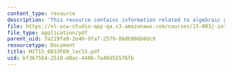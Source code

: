 ```yaml
---
content_type: resource
description: 'This resource contains information related to algebraic geometry II. '
file: https://ol-ocw-studio-app-qa.s3.amazonaws.com/courses/15-083j-integer-programming-and-combinatorial-optimization-fall-2009/bf3675b42518d8ac44867a40d55576fb_MIT15_083JF09_lec15.pdf
file_type: application/pdf
parent_uid: fa219fa9-2e40-9fa7-2579-86db986b0dc9
resourcetype: Document
title: MIT15_083JF09_lec15.pdf
uid: bf3675b4-2518-d8ac-4486-7a40d55576fb
---
```

